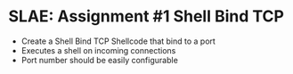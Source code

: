 # SLAE: Assignment \#1 Shell Bind TCP

- Create a Shell Bind TCP Shellcode that bind to a port
- Executes a shell on incoming connections
- Port number should be easily configurable
